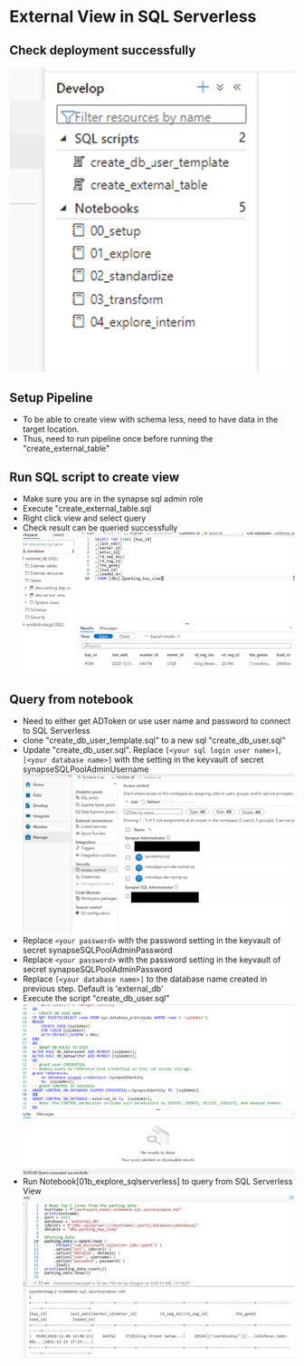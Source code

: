# External View in SQL Serverless

## Check deployment successfully

![deploy](./images/tableview_deploy.png)

## Setup Pipeline

- To be able to create view with schema less, need to have data in the target location.
- Thus, need to run pipeline once before running the "create_external_table"

## Run SQL script to create view

- Make sure you are in the synapse sql admin role
- Execute "create_external_table.sql
- Right click view and select query
- Check result can be queried successfully
  ![query](./images/tableview_run_queryview.png)

## Query from notebook

- Need to either get ADToken or use user name and password to connect to SQL Serverless
- clone "create_db_user_template.sql" to a new sql "create_db_user.sql"
- Update "create_db_user.sql". Replace `[<your sql login user name>]`, `[<your database name>]` with the setting in the keyvault of secret synapseSQLPoolAdminUsername
![sqladmin](./images/tableview_sqladmin.png)
- Replace `<your password>` with the password setting in the keyvault of secret synapseSQLPoolAdminPassword
- Replace `<your password>` with the password setting in the keyvault of secret synapseSQLPoolAdminPassword
- Replace `[<your database name>]` to the database name created in previous step. Default is 'external_db'
- Execute the script "create_db_user.sql"
![deploy](./images/tableview_create_db_user.png)
- Run Notebook[01b_explore_sqlserverless] to query from SQL Serverless View
![deploy](./images/tableview_run_notebook.png)
